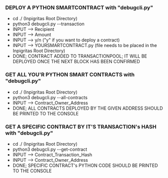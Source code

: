### DEPLOY A PYTHON SMARTCONTRACT with "debugcli.py"
* cd ./ (Inpigritas Root Directory)
* python3 debugcli.py --transaction
* INPUT --> Recipient
* INPUT --> Amount
* INPUT --> y/n ("y" if you want to deploy a contract)
* INPUT --> YOURSMARTCONTRACT.py (file needs to be placed in the Inpigritas Root Directory)
* DONE; CONTRACT ADDED TO TRANSACTIONPOOL; IT WILL BE DEPLOYED ONCE THE NEXT BLOCK HAS BEEN CONFIRMED

### GET ALL YOU'R PYTHON SMART CONTRACTS with "debugcli.py"
* cd ./ (Inpigritas Root Directory)
* python3 debugcli.py --all-contracts
* INPUT --> Contract_Owner_Address
* DONE; ALL CONTRACTS DEPLOYED BY THE GIVEN ADDRESS SHOULD BE PRINTED TO THE CONSOLE

### GET A SPECIFIC CONTRACT BY IT'S TRANSACTION's HASH with "debugcli.py"
* cd ./ (Inpigritas Root Directory)
* python3 debugcli.py --get-contract
* INPUT --> Contract_Transaction_Hash
* INPUT --> Contract_Owner_Address
* DONE; SPECIFIC CONTRACT's PYTHON CODE SHOULD BE PRINTED TO THE CONSOLE
